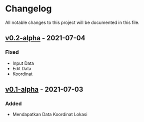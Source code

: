 # Changelog
All notable changes to this project will be documented in this file.

## [v0.2-alpha] - 2021-07-04

### Fixed
- Input Data
- Edit Data
- Koordinat

## [v0.1-alpha] - 2021-07-03
### Added
- Mendapatkan Data Koordinat Lokasi

[v0.2-alpha]: https://github.com/ilhamtaufiq/simspald/compare/v0.1-alpha...v.0.2-alpha
[v0.1-alpha]: https://github.com/ilhamtaufiq/simspald/compare/v0.0.1-alpha...v0.1-alpha
